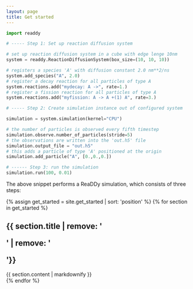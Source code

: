 ```yaml
---
layout: page
title: Get started
---
```

 
```python
import readdy

# ----- Step 1: Set up reaction diffusion system

# set up reaction diffusion system in a cube with edge lenge 10nm
system = readdy.ReactionDiffusionSystem(box_size=(10, 10, 10))

# registers a species 'A' with diffusion constant 2.0 nm**2/ns
system.add_species("A", 2.0)
# register a decay reaction for all particles of type A
system.reactions.add("mydecay: A ->", rate=1.)
# register a fission reaction for all particles of type A
system.reactions.add("myfission: A -> A +(1) A", rate=3.)

# ----- Step 2: Create simulation instance out of configured system

simulation = system.simulation(kernel="CPU")

# the number of particles is observed every fifth timestep
simulation.observe.number_of_particles(stride=5)
# the observations are written into the 'out.h5' file
simulation.output_file = "out.h5"
# this adds a particle of type 'A' positioned at the origin
simulation.add_particle("A", [0.,0.,0.])

# ------ Step 3: run the simulation
simulation.run(100, 0.01)
```

The above snippet performs a ReaDDy simulation, which consists of three steps:

{% assign get_started = site.get_started | sort: 'position' %}
{% for section in get_started %}
<section id="{{ section.sectionName }}">
<h1>{{ section.title | remove: '<p>' | remove: '</p>'}}</h1>
{{ section.content | markdownify }}
</section>
{% endfor %}

